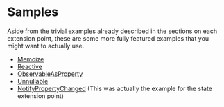 ﻿# Samples

Aside from the trivial examples already described in the sections on each extension point, these are some more fully featured examples that you might want to actually use.

* [Memoize](Memoize.md)
* [Reactive](Reactive.md)
* [ObservableAsProperty](https://github.com/kswoll/someta/wiki/ObservableAsProperty)
* [Unnullable](https://github.com/kswoll/someta/wiki/Unnullable-properties)
* [NotifyPropertyChanged](NonPublicAccessExample) (This was actually the example for the state extension point)
